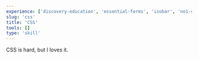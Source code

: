 ```yaml
---
experience: ['discovery-education', 'essential-forms', 'isobar', 'no1-cooperative', 'skyspecs']
slug: 'css'
title: 'CSS'
tools: []
type: 'skill'
---
```

CSS is hard, but I loves it.